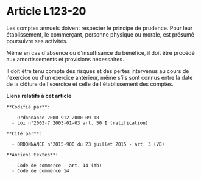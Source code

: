 # Article L123-20

Les comptes annuels doivent respecter le principe de prudence. Pour leur établissement, le commerçant, personne physique ou
morale, est présumé poursuivre ses activités.

Même en cas d'absence ou d'insuffisance du bénéfice, il doit être procédé aux amortissements et provisions nécessaires.

Il doit être tenu compte des risques et des pertes intervenus au cours de l'exercice ou d'un exercice antérieur, même s'ils
sont connus entre la date de la clôture de l'exercice et celle de l'établissement des comptes.

**Liens relatifs à cet article**

	**Codifié par**:

	  - Ordonnance 2000-912 2000-09-18
	  - Loi n°2003-7 2003-01-03 art. 50 I (ratification)

	**Cité par**:

	  - ORDONNANCE n°2015-900 du 23 juillet 2015 - art. 3 (VD)

	**Anciens textes**:

	  - Code de commerce - art. 14 (Ab)
	  - Code de commerce 14
